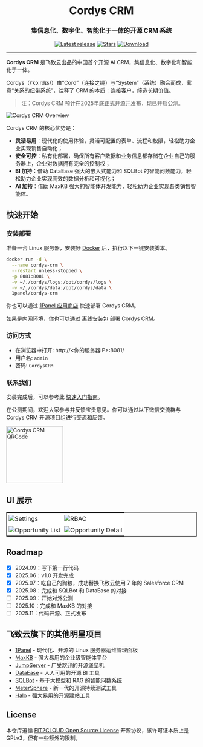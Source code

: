 <h1 align="center">Cordys CRM</h1>
<h3 align="center">集信息化、数字化、智能化于一体的开源 CRM 系统</h3>
<p align="center">
  <a href="https://github.com/1Panel-dev/CordysCRM/releases/latest"><img src="https://img.shields.io/github/v/release/1Panel/CordysCRM" alt="Latest release"></a>
  <a href="https://github.com/1Panel-dev/CordysCRM"><img src="https://img.shields.io/github/stars/1Panel-dev/CordysCRM?color=%231890FF&style=flat-square" alt="Stars"></a>    
  <a href="https://hub.docker.com/r/1panel/cordys"><img src="https://img.shields.io/docker/pulls/1panel/cordys-crm?label=downloads" alt="Download"></a><br/>
</p>

<hr/>

**Cordys CRM** 是飞致云出品的中国首个开源 AI CRM，集信息化、数字化和智能化于一体。

Cordys（/ˈkɔːrdɪs/）由“Cord”（连接之绳）与“System”（系统）融合而成，寓意“关系的纽带系统”，诠释了 CRM 的本质：连接客户，缔造长期价值。

> 注：Cordys CRM 预计在2025年底正式开源并发布，现已开启公测。

<img alt="Cordys CRM Overview" src="https://resource.fit2cloud.com/1panel/cordys-crm/img/overview.png" />

Cordys CRM 的核心优势是： 

- **灵活易用**：现代化的使用体验，灵活可配置的表单、流程和权限，轻松助力企业实现销售自动化；
- **安全可控**：私有化部署，确保所有客户数据和业务信息都存储在企业自己的服务器上，企业对数据拥有完全的控制权；
- **BI 加持**：借助 DataEase 强大的嵌入式能力和 SQLBot 的智能问数能力，轻松助力企业实现高效的数据分析和可视化；
- **AI 加持**：借助 MaxKB 强大的智能体开发能力，轻松助力企业实现各类销售智能体。

## 快速开始

### 安装部署

准备一台 Linux 服务器，安装好 [Docker](https://docs.docker.com/get-docker/) 后，执行以下一键安装脚本。  

```bash
docker run -d \
  --name cordys-crm \
  --restart unless-stopped \
  -p 8081:8081 \
  -v ~/./cordys/logs:/opt/cordys/logs \
  -v ~/./cordys/data:/opt/cordys/data \
  1panel/cordys-crm
```

你也可以通过 [1Panel 应用商店](https://1panel.cn/) 快速部署 Cordys CRM。

如果是内网环境，你也可以通过 [离线安装包](https://community.fit2cloud.com//products/cordys-crm/downloads) 部署 Cordys CRM。

### 访问方式

- 在浏览器中打开: http://<你的服务器IP>:8081/
- 用户名: `admin`
- 密码: `CordysCRM`

### 联系我们

安装完成后，可以参考此 [快速入门指南](https://jlx18gc3up.feishu.cn/docx/VMJzdCipnoj5fYxcbakcWQSAnCh)。

在公测期间，欢迎大家参与并反馈宝贵意见。你可以通过以下微信交流群与Cordys CRM 开源项目组进行交流和反馈。

<image height="150px" width="150px" alt="Cordys CRM QRCode" src="https://resource.fit2cloud.com/1panel/cordys-crm/img/wechat.png" />

## UI 展示

<table style="border-collapse: collapse; border: 1px solid black;">
  <tr>
    <td style="padding: 5px;background-color:#fff;"><img src= "https://resource.fit2cloud.com/1panel/cordys-crm/img/setting.png" alt="Settings" /></td>
    <td style="padding: 5px;background-color:#fff;"><img src= "https://resource.fit2cloud.com/1panel/cordys-crm/img/rbac.png" alt="RBAC" /></td>
  </tr>
  <tr>
    <td style="padding: 5px;background-color:#fff;"><img src= "https://resource.fit2cloud.com/1panel/cordys-crm/img/opportunity.png" alt="Opportunity List" /></td>
    <td style="padding: 5px;background-color:#fff;"><img src= "https://resource.fit2cloud.com/1panel/cordys-crm/img/opportunity-detail.png" alt="Opportunity Detail" /></td>
  </tr>
</table>

## Roadmap

- [x] 2024.09：写下第一行代码
- [x] 2025.06：v1.0 开发完成
- [x] 2025.07：吃自己的狗粮，成功替换飞致云使用 7 年的 Salesforce CRM
- [x] 2025.08：完成和 SQLBot 和 DataEase 的对接
- [ ] 2025.09：开始对外公测
- [ ] 2025.10：完成和 MaxKB 的对接
- [ ] 2025.11：代码开源、正式发布

## 飞致云旗下的其他明星项目

- [1Panel](https://github.com/1panel-dev/1panel/) - 现代化、开源的 Linux 服务器运维管理面板
- [MaxKB](https://github.com/1panel-dev/MaxKB/) - 强大易用的企业级智能体平台
- [JumpServer](https://github.com/jumpserver/jumpserver/) - 广受欢迎的开源堡垒机
- [DataEase](https://github.com/dataease/dataease/) - 人人可用的开源 BI 工具
- [SQLBot](https://github.com/dataease/SQLBot/) - 基于大模型和 RAG 的智能问数系统
- [MeterSphere](https://github.com/metersphere/metersphere/) - 新一代的开源持续测试工具
- [Halo](https://github.com/halo-dev/halo/) - 强大易用的开源建站工具

## License

本仓库遵循 [FIT2CLOUD Open Source License](LICENSE) 开源协议，该许可证本质上是 GPLv3，但有一些额外的限制。

